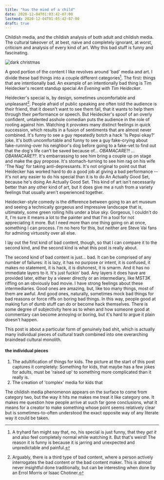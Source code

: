 ```yaml
---
title: "has the mind of a child"
date: 2020-12-04T01:03:42-07:00
lastmod: 2020-12-04T01:03:42-07:00
draft: true
---
```


Childish media, and the childish analysis of both adult and childish media. The cultural takeover of, at best, naive and completely ignorant, at worst, criticism and analysis of every kind of art. Why this bad stuff is funny and fascinating.

![dark christmas](/imgs/has-the-mind-of-a-child/christmas-story.jpeg)

<!--more-->

A good portion of the content I like revolves around 'bad' media and art. I divide these bad things into a couple different categories[^1]. The first: things that are intentionally bad. An example of an intentionally bad thing is Tim Heidecker's recent standup special *An Evening with Tim Heidecker*.

Heidecker's special is, by design, sometimes uncomfortable and unpleasant[^2]. People afraid of public speaking are often told the audience is their friend, that it doesn't want to see them fail, that it wants to help them through their performance or speech. But Heidecker's spoof of an overly confident, untalented asshole comedian puts the audience in the role of rooting against him. Watching it provokes many distinct feelings in quick succession, which results in a fusion of sentiments that are almost never combined. It's funny to see a guy repeatedly botch a hack 'Is Pepsi okay?' joke. It's both uncomfortable and funny to see a guy fake-crying about fake-running-over his neighbor's dog before going to a fake-vet to find out that the dog's life can't be saved because of... *OBAMACARE?! ... OBAMACARE??*. It's embarrassing to see him bring a couple up on stage and make the guy propose. It's stomach-turning to see him rag on his wife 'The Nag' for taking anti-depressants. It's not original to point out that Heidecker has worked hard to do a good job at giving a bad performance -- it's not any easier to do his special than it is to do An Actually Good Set, because he's doing An Actually Good Set. This kind of art isn't necessarily better than any other kind of art, but it does give me a rush from a variety feelings that usually aren't experienced together.

Heidecker-style comedy is the difference between going to an art museum and seeing a technically gorgeous and impressive landscape that is, ultimately, some green rolling hills under a blue sky. Gorgeous, I couldn't do it, I'm sure it means a lot to the painter and that I'm a tool for not appreciating it more. But I need more than one thing going on at once, something I can process. I'm no hero for this, but neither are Steve Vai fans for admiring virtuosity over all else.

I lay out the first kind of bad content, though, so that I can compare it to the second kind, and the second kind is what this post is really about.

The second kind of bad content is just... bad. It can be comprised of any number of failures: it is lazy, it has no purpose or intent, it is confused, it makes no statement, it is hack, it is dishonest, it is smarm. And it has no immediate layers to it. It's just fuckin' bad. Any layers it does have are provided later, either by a viewer directly or an intermediary, like MST3K riffing on an obviously bad movie. I have strong feelings about these intermediaries. Good ones are amazing, but, like too many things, most of them are awful. And good ones, naturally, sometimes mock bad things for bad reasons or force riffs on boring bad things. In this way, people good at making fun of dumb stuff can do or become hack themselves. There is some degree of subjectivity here as to when and how someone good at commentary can become annoying or boring, but it's hard to argue it plain doesn't happen. 

This post is about a particular form of genuinely bad shit, which is actually many individual pieces of cultural trash combined into one overarching braindead cultural monolith. 

#### the individual pieces

1. The adultification of things for kids. The picture at the start of this post captures it completely: Something for kids, that maybe has a few jokes for adults, must be 'raised up' to something more complicated than it really is. 
2. The creation of 'complex' media for kids that

The childish media phenomenon appears on the surface to come from category two, but the way it hits me makes me treat it like category one. It makes me question how people arrive at such far gone conclusions, what it means for a creator to make something whose point seems relatively clear but is sometimes-to-often understood the exact opposite way of any literate way it could be taken.

[^1]: A tryhard fan might say that, no, his special is just funny, that they *get it* and also feel completely normal while watching it. But that's weird! The reason it is funny is because it is jarring and unexpected and unpredictable and painful. 
[^2]: Arguably, there is a third type of bad content, where a person actively interrogates the bad content or the bad content maker. This is almost never insightful done traditionally, but can be interesting when done by an Errol Morris or Isaac Chotiner.